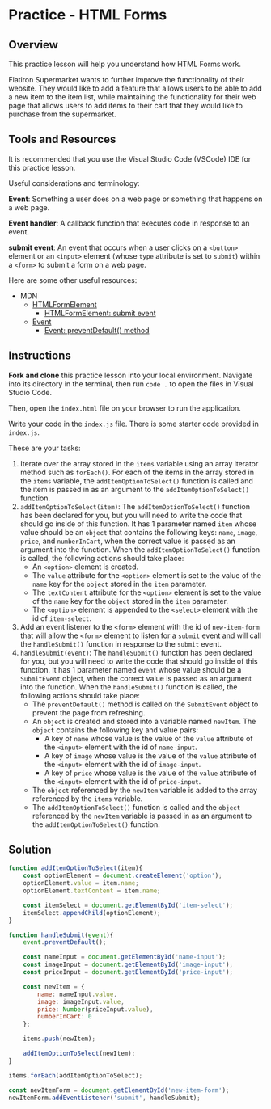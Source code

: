 # Practice - HTML Forms

## Overview

This practice lesson will help you understand how HTML Forms work.

Flatiron Supermarket wants to further improve the functionality of their website. They would like to add a feature that allows users to be able to add a new item to the item list, while maintaining the functionality for their web page that allows users to add items to their cart that they would like to purchase from the supermarket.

## Tools and Resources

It is recommended that you use the Visual Studio Code (VSCode) IDE for this practice lesson.

Useful considerations and terminology:

**Event**: Something a user does on a web page or something that happens on a web page.

**Event handler**: A callback function that executes code in response to an event.

**submit event**: An event that occurs when a user clicks on a `<button>` element or an `<input>` element (whose `type` attribute is set to `submit`) within a `<form>` to submit a form on a web page.

Here are some other useful resources:
- MDN
  - [HTMLFormElement](https://developer.mozilla.org/en-US/docs/Web/API/HTMLFormElement)
    - [HTMLFormElement: submit event](https://developer.mozilla.org/en-US/docs/Web/API/HTMLFormElement/submit_event)
  - [Event](https://developer.mozilla.org/en-US/docs/Web/API/Event)
    - [Event: preventDefault() method](https://developer.mozilla.org/en-US/docs/Web/API/Event/preventDefault)

## Instructions

**Fork and clone** this practice lesson into your local environment. Navigate into its
directory in the terminal, then run `code .` to open the files in Visual Studio
Code.

Then, open the `index.html` file on your browser to run the application.

Write your code in the `index.js` file. There is some starter code provided in `index.js`.

These are your tasks:

1. Iterate over the array stored in the `items` variable using an array iterator method such as `forEach()`. For each of the items in the array stored in the `items` variable, the `addItemOptionToSelect()` function is called and the item is passed in as an argument to the `addItemOptionToSelect()` function.
2. `addItemOptionToSelect(item)`: The `addItemOptionToSelect()` function has been declared for you, but you will need to write the code that should go inside of this function. It has 1 parameter named `item` whose value should be an `object` that contains the following keys: `name`, `image`, `price`, and `numberInCart`, when the correct value is passed as an argument into the function. When the `addItemOptionToSelect()` function is called, the following actions should take place:
    - An `<option>` element is created.
    - The `value` attribute for the `<option>` element is set to the value of the `name` key for the `object` stored in the `item` parameter.
    - The `textContent` attribute for the `<option>` element is set to the value of the `name` key for the `object` stored in the `item` parameter.
    - The `<option>` element is appended to the `<select>` element with the id of `item-select`.
3. Add an event listener to the `<form>` element with the id of `new-item-form` that will allow the `<form>` element to listen for a `submit` event and will call the `handleSubmit()` function in response to the `submit` event.
4. `handleSubmit(event)`: The `handleSubmit()` function has been declared for you, but you will need to write the code that should go inside of this function. It has 1 parameter named `event` whose value should be a `SubmitEvent` object, when the correct value is passed as an argument into the function. When the `handleSubmit()` function is called, the following actions should take place:
    - The `preventDefault()` method is called on the `SubmitEvent` object to prevent the page from refreshing.
    - An `object` is created and stored into a variable named `newItem`. The `object` contains the following key and value pairs:
      - A key of `name` whose value is the value of the `value` attribute of the `<input>` element with the id of `name-input`.
      - A key of `image` whose value is the value of the `value` attribute of the `<input>` element with the id of `image-input`.
      - A key of `price` whose value is the value of the `value` attribute of the `<input>` element with the id of `price-input`.
    - The `object` referenced by the `newItem` variable is added to the array referenced by the `items` variable.
    - The `addItemOptionToSelect()` function is called and the `object` referenced by the `newItem` variable is passed in as an argument to the `addItemOptionToSelect()` function.

## Solution

```javascript
function addItemOptionToSelect(item){
    const optionElement = document.createElement('option');
    optionElement.value = item.name;
    optionElement.textContent = item.name;

    const itemSelect = document.getElementById('item-select');
    itemSelect.appendChild(optionElement);
}

function handleSubmit(event){
    event.preventDefault();

    const nameInput = document.getElementById('name-input');
    const imageInput = document.getElementById('image-input');
    const priceInput = document.getElementById('price-input');

    const newItem = {
        name: nameInput.value,
        image: imageInput.value,
        price: Number(priceInput.value),
        numberInCart: 0
    };

    items.push(newItem);

    addItemOptionToSelect(newItem);
}

items.forEach(addItemOptionToSelect);

const newItemForm = document.getElementById('new-item-form');
newItemForm.addEventListener('submit', handleSubmit);
```